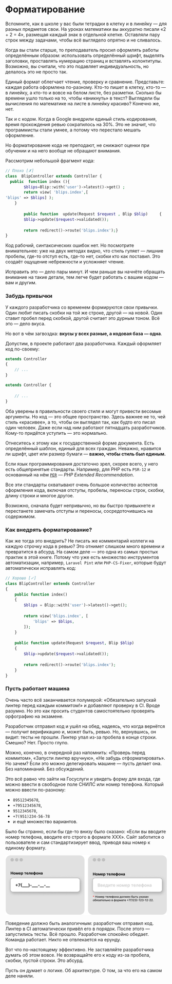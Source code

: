 # Форматирование

Вспомните, как в школе у вас были тетрадки в клетку и в линейку — для разных предметов свои.
На уроках математики вы аккуратно писали «2 + 2 = 4», размещая каждый знак в отдельной клетке.
Оставляли пару строк между задачами, чтобы всё выглядело опрятно и не сливалось.

Когда вы стали старше, то преподаватель просил оформлять работы определённым образом:
использовать определённый шрифт, выделять заголовки, проставлять нумерацию страниц и вставлять колонтитулы.
Возможно, вы считали, что это подавляет индивидуальность, но делалось это не просто так.

Единый формат облегчает чтение, проверку и сравнение.
Представьте: каждая работа оформлена по-разному. Кто-то пишет в клетку, кто-то — в линейку, а кто-то и вовсе на белом
листе, без разметки.
Сколько бы времени ушло только на то, чтобы «вникнуть» в текст? Выглядели бы вычисления по математике на листе в линейку
красиво? Конечно же, нет.

Так и с кодом. Когда в Google внедрили единый стиль кодирования, время прохождения ревью сократилось на 30%.
Это не значит, что программисты стали умнее, а потому что перестало мешать оформление.

Но форматирование кода не преподают, не снижают оценки при обучении и на него вообще не обращают внимания.

Рассмотрим небольшой фрагмент кода:

```php
// Плохо [✗]
class  BlipController extends Controller {
  public  function index (){
        $blips=Blip::with('user')->latest()->get() ;
        return view( 'blips.index',[
'blips' => $blips] );
    }
    
        public function  update(Request $request , Blip $blip)     {
        $blip->update($request->validated());

        return redirect()->route('blips.index');}
}
```

Код рабочий, синтаксических ошибок нет.
Но посмотрите внимательнее: уже на двух методах видно, что стиль гуляет — лишние пробелы, где-то отступ есть, где-то
нет, скобки кто как поставил.
Это создаёт ощущение небрежности и усложняет чтение.

Исправить это — дело пары минут.
И чем раньше вы начнёте обращать внимание на такие детали, тем легче будет работать с вашим кодом — вам и другим.

### Забудь привычки

У каждого разработчика со временем формируются свои привычки.
Один любит писать скобки на той же строке, другой — на новой.
Один ставит пробел перед скобкой, другой считает это дурным тоном. Всё это — дело вкуса.

Но вот в чём загвоздка: **вкусы у всех разные, а кодовая база — одна**.

Допустим, в проекте работают два разработчика. Каждый оформляет код по-своему:

<div class="code-columns">

<div class="w-50">

```php
extends Controller 
{
    // ...
}
```

</div>

<div class="w-50">

```php
extends Controller {

    // ...
}
```

</div>
</div>

Оба уверены в правильности своего стиля и могут привести весомые аргументы.
Но код — это общее пространство. Здесь важнее не то, чей стиль «красивее», а то, чтобы он выглядел так, как будто его
писал один человек.
Даже если над ним работают пятнадцать разработчиков.
Кому-то придётся уступить — это нормально.

Отнеситесь к этому как к государственной форме документа. Есть определённый шаблон, единый для всех граждан.
Неважно, нравится ли шрифт, цвет или размер бумаги — **важно, чтобы стиль был единым.**

Если язык программирования достаточно зрел, скорее всего, у него есть общепринятые стандарты.
Например, для PHP есть `PSR-12` и основанный на нём [`PER`](https://www.php-fig.org/per/coding-style/) — *PHP Extended
Recommendation*.

Все эти стандарты охватывают очень большое количество аспектов оформления кода, включая отступы, пробелы, переносы
строк, скобки, длину строки и многое другое.

Возможно, сначала будет непривычно, но вы быстро привыкнете и перестанете замечать отступы и переносы, сосредоточившись
на содержимом.

### Как внедрять форматирование?

Как же тогда это внедрить? Не писать же комментарий коллеги на каждую строчку кода в ревью?
Это отнимет слишком много времени и превратится в абсурд. На самом деле — это одна из самых простых практик в этой
книге.
Потому что уже есть множество инструментов автоматизации, например, `Laravel Pint` или `PHP-CS-Fixer`, которые будут
автоматически исправлять код:

```php
// Хорошо [✓]
class BlipController extends Controller
{
    public function index()
    {
        $blips = Blip::with('user')->latest()->get();

        return view('blips.index', [
            'blips' => $blips,
        ]);
    }

    public function update(Request $request, Blip $blip)
    {
        $blip->update($request->validated());

        return redirect()->route('blips.index');
    }
}
```

### Пусть работает машина

Очень часто всё заканчивается полумерой: «Обязательно запускай линтер перед каждым коммитом!» и добавляют проверку в CI.
Вроде разумно. Но это как просить студентов самостоятельно проверять орфографию на экзамене.

Разработчик отправил код и ушёл на обед, надеясь, что когда вернётся — получит верификацию и, может быть, ревью. Но,
вернувшись, он видит: тесты не прошли. Линтер упал из-за пробела в конце строки.
Смешно? Нет. Просто глупо.

Можно, конечно, в очередной раз напомнить: «Проверь перед коммитом», «Запусти линтер вручную», «Не забудь
отформатировать». Но зачем? Если это можно делегировать машине — пусть делает она. Без напоминаний. Без обсуждений.

Это всё равно что зайти на Госуслуги и увидеть форму для входа, где можно ввести в свободное поле СНИЛС или номер
телефона.
Который можно ввести по-разному:

- `89512345678`,
- `+79512345678`,
- `9512345678`,
- `+7(951)234-56-78`
- и ещё множество вариантов.

Было бы странно, если бы где-то внизу было сказано: «Если вы вводите номер телефона, вводите его строго в формате XXX».
Сайт заботится о пользователе и сам стандартизирует ввод, приводя ваш номер к единому формату.

![phone-format.svg](assets/img/phone-format.jpg)

Поведение должно быть аналогичным: разработчик отправил код. Линтер в CI автоматически привёл его в порядок.
После этого — запустились тесты. Всё прошло. Разработчик спокойно обедает. Команда работает.
Никто не отвлекается на ерунду.

Вот что по-настоящему эффективно.
Не заставляйте разработчика думать об этом вовсе.
Не возвращайте его к коду из-за пробела, скобки, пустой строки. Это абсурд.

Пусть он думает о логике. Об архитектуре.
О том, за что его на самом деле наняли.
